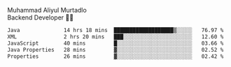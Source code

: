 Muhammad Aliyul Murtadlo
<br>
Backend Developer 👨‍💻
<br>
<!--START_SECTION:waka-->

```txt
Java              14 hrs 18 mins  ███████████████████▒░░░░░   76.97 %
XML               2 hrs 20 mins   ███░░░░░░░░░░░░░░░░░░░░░░   12.60 %
JavaScript        40 mins         █░░░░░░░░░░░░░░░░░░░░░░░░   03.66 %
Java Properties   28 mins         ▓░░░░░░░░░░░░░░░░░░░░░░░░   02.52 %
Properties        26 mins         ▓░░░░░░░░░░░░░░░░░░░░░░░░   02.42 %
```

<!--END_SECTION:waka-->

